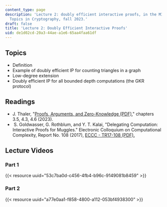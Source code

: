 ```yaml
---
content_type: page
description: 'Lecture 2: doubly efficient interactive proofs, in the MIT course, Advanced
  Topics in Cryptography, fall 2023.'
draft: false
title: 'Lecture 2: Doubly Efficient Interactive Proofs'
uid: de1d02cd-20a3-44ae-a1e6-65aa4faa61df
---
```

## Topics

- Definition
- Example of doubly efficient IP for counting triangles in a graph
- Low-degree extension
- Doubly efficient IP for all bounded depth computations (the GKR protocol)

## Readings

- J. Thaler, "[Proofs, Arguments, and Zero-Knowledge (PDF)](https://people.cs.georgetown.edu/jthaler/ProofsArgsAndZK.pdf)," chapters 3.5, 4.3, 4.6 (2023).
-  S. Goldwasser, G. Rothblum, and Y. T. Kalai, "Delegating Computation: Interactive Proofs for Muggles." Electronic Colloquium on Computational Complexity, Report No. 108 (2017), [ECCC - TR17-108 (PDF).](https://eccc.weizmann.ac.il/report/2017/108/)

## Lecture Videos

### Part 1

{{< resource uuid="53c7ba0d-c456-4fb4-b96c-9149081b8459" >}}

### Part 2

{{< resource uuid="a77e0aa1-f858-4800-a112-053bf4938300" >}}